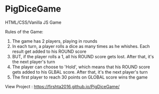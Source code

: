 # PigDiceGame
HTML/CSS/Vanilla JS Game

Rules of the Game: 
  1. The game has 2 players, playing in rounds
  2. In each turn, a player rolls a dice as many times as he whishes. Each result get added to his ROUND score
  3. BUT, if the player rolls a 1, all his ROUND score gets lost. After that, it's the next player's turn
  4. The player can choose to 'Hold', which means that his ROUND score gets added to his GLBAL score. After that, 
  it's the next player's turn
  5. The first player to reach 30 points on GLOBAL score wins the game

View Project : https://firshta2016.github.io/PigDiceGame/
